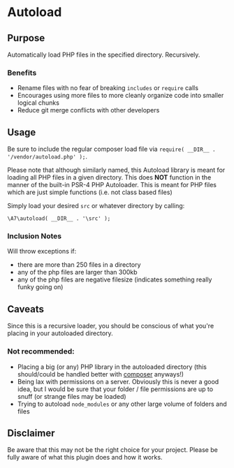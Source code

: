 # Autoload

## Purpose
Automatically load PHP files in the specified directory. Recursively. 

### Benefits

* Rename files with no fear of breaking `includes` or `require` calls
* Encourages using more files to more cleanly organize code into smaller logical chunks
* Reduce git merge conflicts with other developers

## Usage
Be sure to include the regular composer load file via `require( __DIR__ . '/vendor/autoload.php' );`.

Please note that although similarly named, this Autoload library is meant for loading all PHP files in a given directory. This does **NOT** function in the manner of the built-in PSR-4 PHP Autoloader. This is meant for PHP files which are just simple functions (i.e. not class based files)

Simply load your desired `src` or whatever directory by calling:

```
\A7\autoload( __DIR__ . '\src' );
```

### Inclusion Notes
Will throw exceptions if:
* there are more than 250 files in a directory
* any of the php files are larger than 300kb
* any of the php files are negative filesize (indicates something really funky going on) 

## Caveats
Since this is a recursive loader, you should be conscious of what you're placing in your autoloaded directory.

### Not recommended:
* Placing a big (or any) PHP library in the autoloaded directory (this should/could be handled better with [composer](https://getcomposer.org/) anyways!)
* Being lax with permissions on a server. Obviously this is never a good idea, but I would be sure that your folder / file permissions are up to snuff (or strange files may be loaded)
* Trying to autoload `node_modules` or any other large volume of folders and files

## Disclaimer
Be aware that this may not be the right choice for your project. Please be fully aware of what this plugin does and how it works.
